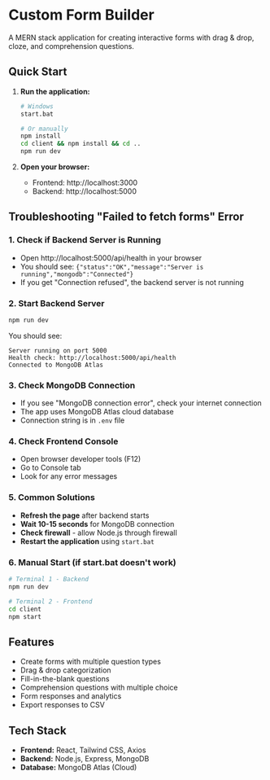 # Custom Form Builder

A MERN stack application for creating interactive forms with drag & drop, cloze, and comprehension questions.

## Quick Start

1. **Run the application:**
   ```bash
   # Windows
   start.bat
   
   # Or manually
   npm install
   cd client && npm install && cd ..
   npm run dev
   ```

2. **Open your browser:**
   - Frontend: http://localhost:3000
   - Backend: http://localhost:5000

## Troubleshooting "Failed to fetch forms" Error

### 1. Check if Backend Server is Running
- Open http://localhost:5000/api/health in your browser
- You should see: `{"status":"OK","message":"Server is running","mongodb":"Connected"}`
- If you get "Connection refused", the backend server is not running

### 2. Start Backend Server
```bash
npm run dev
```
You should see:
```
Server running on port 5000
Health check: http://localhost:5000/api/health
Connected to MongoDB Atlas
```

### 3. Check MongoDB Connection
- If you see "MongoDB connection error", check your internet connection
- The app uses MongoDB Atlas cloud database
- Connection string is in `.env` file

### 4. Check Frontend Console
- Open browser developer tools (F12)
- Go to Console tab
- Look for any error messages

### 5. Common Solutions
- **Refresh the page** after backend starts
- **Wait 10-15 seconds** for MongoDB connection
- **Check firewall** - allow Node.js through firewall
- **Restart the application** using `start.bat`

### 6. Manual Start (if start.bat doesn't work)
```bash
# Terminal 1 - Backend
npm run dev

# Terminal 2 - Frontend  
cd client
npm start
```

## Features
- Create forms with multiple question types
- Drag & drop categorization
- Fill-in-the-blank questions
- Comprehension questions with multiple choice
- Form responses and analytics
- Export responses to CSV

## Tech Stack
- **Frontend:** React, Tailwind CSS, Axios
- **Backend:** Node.js, Express, MongoDB
- **Database:** MongoDB Atlas (Cloud)

